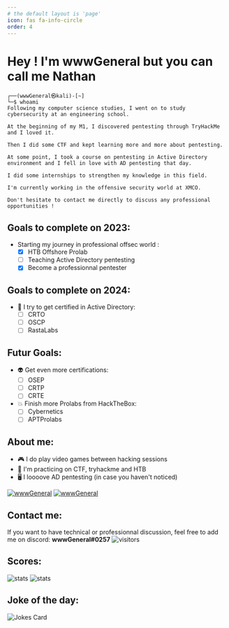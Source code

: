 ```yaml
---
# the default layout is 'page'
icon: fas fa-info-circle
order: 4
---
```

# **Hey ! I'm wwwGeneral but you can call me Nathan**
```plaintext
┌──(wwwGeneral㉿kali)-[~]
└─$ whoami
Following my computer science studies, I went on to study cybersecurity at an engineering school.

At the beginning of my M1, I discovered pentesting through TryHackMe and I loved it.

Then I did some CTF and kept learning more and more about pentesting.

At some point, I took a course on pentesting in Active Directory environment and I fell in love with AD pentesting that day.

I did some internships to strengthen my knowledge in this field.

I'm currently working in the offensive security world at XMCO.

Don't hesitate to contact me directly to discuss any professional opportunities !
```

## Goals to complete on 2023:
- Starting my journey in professional offsec world :
    - [X] HTB Offshore Prolab
    - [ ] Teaching Active Directory pentesting
    - [X] Become a professionnal pentester

## Goals to complete on 2024:
- 👾 I try to get certified in Active Directory:
    - [ ] CRTO
    - [ ] OSCP
    - [ ] RastaLabs
    
## Futur Goals: 
- :alien: Get even more certifications:
    - [ ] OSEP
    - [ ] CRTP
    - [ ] CRTE
   
- :collision: Finish more Prolabs from HackTheBox:
    - [ ] Cybernetics
    - [ ] APTProlabs
	
## About me:
 - :video_game: I do play video games between hacking sessions
 - :crossed_flags: I'm practicing on CTF, tryhackme and HTB
 - 🖥 I loooove AD pentesting (in case you haven't noticed)
 
 [![wwwGeneral](https://www.hackthebox.eu/badge/image/799064)](https://app.hackthebox.com/profile/799064)
 [![wwwGeneral](https://tryhackme-badges.s3.amazonaws.com/wwwGeneral.png)](https://tryhackme.com/p/wwwGeneral)


## Contact me:
If you want to have technical or professionnal discussion, feel free to add me on discord: **wwwGeneral#0257**
![visitors](https://visitor-badge.glitch.me/badge?page_id=wwwGeneral.visitor-badge)

## Scores:
![stats](https://github-readme-stats.vercel.app/api?username=wwwGeneral&show_icons=true&theme=dark)
![stats](https://github-readme-stats.vercel.app/api/top-langs/?username=wwwGeneral&layout=compact&theme=dark)

## Joke of the day:
![Jokes Card](https://readme-jokes.vercel.app/api)
<!---
wwwGeneral/wwwGeneral is a ✨ special ✨ repository because its `README.md` (this file) appears on your GitHub profile.
You can click the Preview link to take a look at your changes.
--->